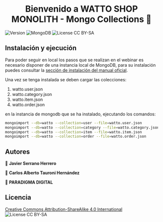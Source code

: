 <h1 align="center">Bienvenido a WATTO SHOP MONOLITH - Mongo Collections 👋</h1>
<p>
  <img alt="Version" src="https://img.shields.io/badge/version-1.0.0-blue.svg?cacheSeconds=2592000" />
  <img alt="MongoDB" src="https://img.shields.io/badge/MongoDB-4.4.6-blue" />
  <img alt="License CC BY-SA" src="https://img.shields.io/badge/license-CC%20BY--SA-blue" />
</p>

## Instalación y ejecución

Para poder seguir en local los pasos que se realizan en el webinar es necesario disponer de una instancia local de MongoDB, para su instalación puedes consultar la [sección de instalación del manual oficial](https://docs.mongodb.com/manual/administration/install-community/).

Una vez se tenga instalada se deben cargar las colecciones:

1. watto.user.json
2. watto.category.json
3. watto.item.json
4. watto.order.json

en la instancia de mongodb que se ha instalado, ejecutando los comandos:

```bash
mongoimport --db=watto --collection=user --file=watto.user.json
mongoimport --db=watto --collection=category --file=watto.category.json
mongoimport --db=watto --collection=item --file=watto.item.json
mongoimport --db=watto --collection=order --file=watto.order.json
```

## Autores

👤 **Javier Serrano Herrero** 

👤 **Carlos Alberto Tauroni Hernández** 

🏢 **PARADIGMA DIGITAL**

## Licencia

[Creative Commons Attribution-ShareAlike 4.0 International](LICENSE.md) <img alt="License CC BY-SA" src="https://img.shields.io/badge/license-CC%20BY--SA-blue" />
